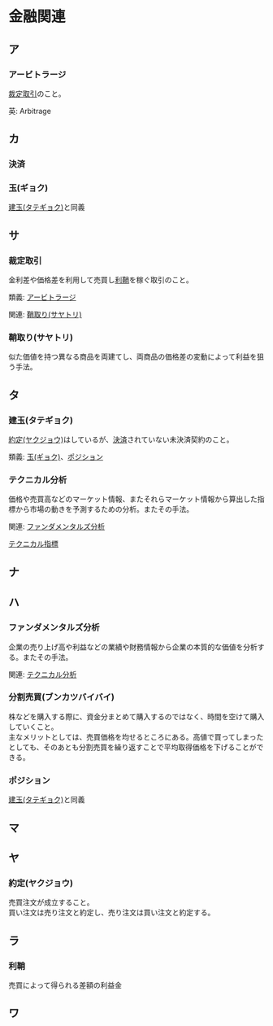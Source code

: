 # 金融関連

## ア
### アービトラージ
[裁定取引](#裁定取引)のこと。

英: Arbitrage

## カ
### 決済
### 玉(ギョク)
[建玉(タテギョク)](#建玉(タテギョク))と同義

## サ
### 裁定取引
金利差や価格差を利用して売買し[利鞘](#利鞘)を稼ぐ取引のこと。

類義: [アービトラージ](#アービトラージ)

関連: [鞘取り(サヤトリ)](#鞘取り(サヤトリ))

### 鞘取り(サヤトリ)
似た価値を持つ異なる商品を両建てし、両商品の価格差の変動によって利益を狙う手法。

## タ
### 建玉(タテギョク)
[約定(ヤクジョウ)](#約定(ヤクジョウ))はしているが、[決済](#決済)されていない未決済契約のこと。

類義: [玉(ギョク)](#玉(ギョク))、[ポジション](#ポジション)

### テクニカル分析
価格や売買高などのマーケット情報、またそれらマーケット情報から算出した指標から市場の動きを予測するための分析。またその手法。

関連: [ファンダメンタルズ分析](#ファンダメンタルズ分析)

[テクニカル指標](TECHNICAL_INDICATORS.md)

## ナ
## ハ
### ファンダメンタルズ分析
企業の売り上げ高や利益などの業績や財務情報から企業の本質的な価値を分析する。またその手法。

関連: [テクニカル分析](#テクニカル分析)

### 分割売買(ブンカツバイバイ)
株などを購入する際に、資金分まとめて購入するのではなく、時間を空けて購入していくこと。  
主なメリットとしては、売買価格を均せるところにある。高値で買ってしまったとしても、そのあとも分割売買を繰り返すことで平均取得価格を下げることができる。

### ポジション
[建玉(タテギョク)](#建玉(タテギョク))と同義

## マ
## ヤ
### 約定(ヤクジョウ)
売買注文が成立すること。  
買い注文は売り注文と約定し、売り注文は買い注文と約定する。

## ラ
### 利鞘
売買によって得られる差額の利益金

## ワ

